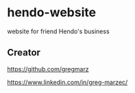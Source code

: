 # hendo-website

website for friend Hendo's business

## Creator

https://github.com/gregmarz

https://www.linkedin.com/in/greg-marzec/
